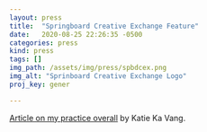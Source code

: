 ```yaml
---
layout: press
title:  "Springboard Creative Exchange Feature"
date:   2020-08-25 22:26:35 -0500
categories: press
kind: press
tags: []
img_path: /assets/img/press/spbdcex.png
img_alt: "Sprinboard Creative Exchange Logo"
proj_key: gener

---
```


[Article on my practice overall](https://springboardexchange.org/alison-bergblom-johnsons-career-builds-on-fruitful-partnerships/) by Katie Ka Vang.